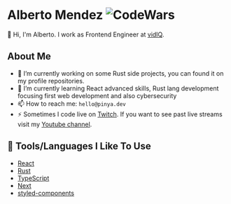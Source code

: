 # Alberto Mendez ![CodeWars](https://www.codewars.com/users/piny4man/badges/micro)

👋 Hi, I'm Alberto. I work as Frontend Engineer at [vidIQ](https://vidiq.com/).

## About Me

- 🔭 I’m currently working on some Rust side projects, you can found it on my profile repositories. 
- 🌱 I’m currently learning React advanced skills, Rust lang development focusing first web development and also cybersecurity
- 📫 How to reach me: `hello@pinya.dev`
- ⚡ Sometimes I code live on [Twitch](https://twitch.tv/piny4man). If you want to see past live streams visit my [Youtube channel](https://www.youtube.com/@piny4man).

## 🔧 Tools/Languages I Like To Use

- [React](https://react.dev/)
- [Rust](https://www.rust-lang.org/)
- [TypeScript](https://www.typescriptlang.org/)
- [Next](https://nextjs.org/)
- [styled-components](https://styled-components.com/)

<!--
**alberss/alberss** is a ✨ _special_ ✨ repository because its `README.md` (this file) appears on your GitHub profile.

Here are some ideas to get you started:

- 🔭 I’m currently working on ...
- 🌱 I’m currently learning ...
- 👯 I’m looking to collaborate on ...
- 🤔 I’m looking for help with ...
- 💬 Ask me about ...
- 📫 How to reach me: ...
- 😄 Pronouns: ...
- ⚡ Fun fact: ...
-->
